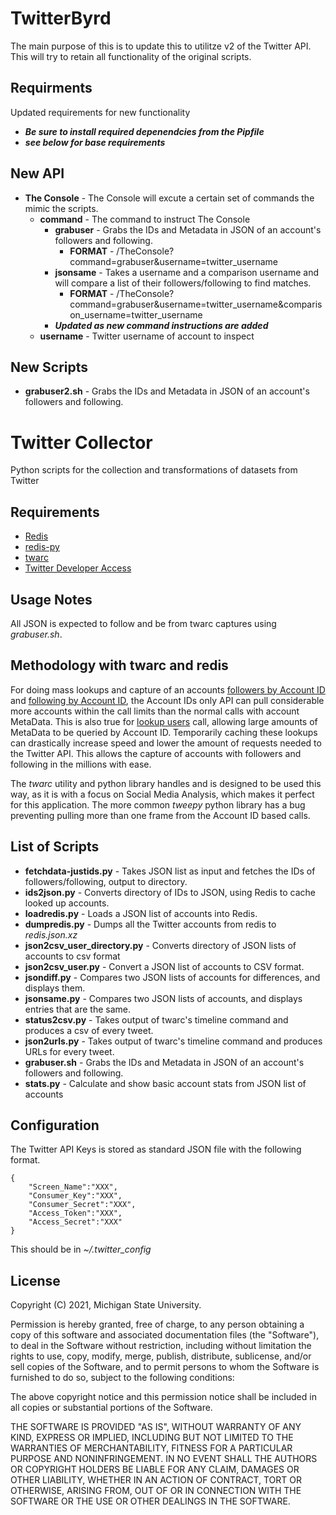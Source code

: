 # TwitterByrd
The main purpose of this is to update this to utilitze v2 of the Twitter API.  This will try to retain all functionality of the original scripts.

## Requirments
Updated requirements for new functionality
* **_Be sure to install required depenendcies from the Pipfile_** 
* **_see below for base requirements_**

## New API
* **The Console** - The Console will excute a certain set of commands the mimic the scripts.
	* **command** - The command to instruct The Console
		* **grabuser** - Grabs the IDs and Metadata in JSON of an account's followers and following.
			* **FORMAT** - /TheConsole?command=grabuser&username=twitter_username
		* **jsonsame** - Takes a username and a comparison username and will compare a list of their 
		followers/following to find matches.
			* **FORMAT** - /TheConsole?command=grabuser&username=twitter_username&comparison_username=twitter_username
		* **_Updated as new command instructions are added_**
	* **username** - Twitter username of account to inspect

## New Scripts 
* **grabuser2.sh** - Grabs the IDs and Metadata in JSON of an account's followers and following.

# Twitter Collector
Python scripts for the collection and transformations of datasets from Twitter

## Requirements

* [Redis](https://redis.io/)
* [redis-py](https://github.com/andymccurdy/redis-py)
* [twarc](https://github.com/DocNow/twarc)
* [Twitter Developer Access](https://developer.twitter.com/en/apply-for-access)

## Usage Notes

All JSON is expected to follow and be from twarc captures using *grabuser.sh*.

## Methodology with twarc and redis

For doing mass lookups and capture of an accounts [followers by Account ID](https://developer.twitter.com/en/docs/twitter-api/v1/accounts-and-users/follow-search-get-users/api-reference/get-followers-ids) and [following by Account ID](https://developer.twitter.com/en/docs/twitter-api/v1/accounts-and-users/follow-search-get-users/api-reference/get-friends-ids), the Account IDs only API can pull considerable more accounts within the call limits than the normal calls with account MetaData. This is also true for [lookup users](https://developer.twitter.com/en/docs/twitter-api/v1/accounts-and-users/follow-search-get-users/api-reference/get-users-lookup) call, allowing large amounts of MetaData to be queried by Account ID. Temporarily caching these lookups can drastically increase speed and lower the amount of requests needed to the Twitter API. This allows the capture of accounts with followers and following in the millions with ease.

The *twarc* utility and python library handles and is designed to be used this way, as it is with a focus on Social Media Analysis, which makes it perfect for this application. The more common *tweepy* python library has a bug preventing pulling more than one frame from the Account ID based calls.

## List of Scripts

* **fetchdata-justids.py** - Takes JSON list as input and fetches the IDs of followers/following, output to directory.
* **ids2json.py** - Converts directory of IDs to JSON, using Redis to cache looked up accounts.
* **loadredis.py** - Loads a JSON list of accounts into Redis.
* **dumpredis.py** - Dumps all the Twitter accounts from redis to *redis.json.xz*
* **json2csv_user_directory.py** - Converts directory of JSON lists of accounts to csv format
* **json2csv_user.py** - Convert a JSON list of accounts to CSV format.
* **jsondiff.py** - Compares two JSON lists of accounts for differences, and displays them.
* **jsonsame.py** - Compares two JSON lists of accounts, and displays entries that are the same.
* **status2csv.py** - Takes output of twarc's timeline command and produces a csv of every tweet.
* **json2urls.py** - Takes output of twarc's timeline command and produces URLs for every tweet.
* **grabuser.sh** - Grabs the IDs and Metadata in JSON of an account's followers and following.
* **stats.py** - Calculate and show basic account stats from JSON list of accounts

## Configuration
The Twitter API Keys is stored as standard JSON file with the following format.
```
{
	"Screen_Name":"XXX",
	"Consumer_Key":"XXX",
	"Consumer_Secret":"XXX",
	"Access_Token":"XXX",
	"Access_Secret":"XXX"
}
```
This should be in _~/.twitter_config_

## License
Copyright (C) 2021, Michigan State University.

Permission is hereby granted, free of charge, to any person obtaining a copy
of this software and associated documentation files (the "Software"), to deal
in the Software without restriction, including without limitation the rights
to use, copy, modify, merge, publish, distribute, sublicense, and/or sell
copies of the Software, and to permit persons to whom the Software is
furnished to do so, subject to the following conditions:

The above copyright notice and this permission notice shall be included in
all copies or substantial portions of the Software.

THE SOFTWARE IS PROVIDED "AS IS", WITHOUT WARRANTY OF ANY KIND, EXPRESS OR
IMPLIED, INCLUDING BUT NOT LIMITED TO THE WARRANTIES OF MERCHANTABILITY,
FITNESS FOR A PARTICULAR PURPOSE AND NONINFRINGEMENT. IN NO EVENT SHALL THE
AUTHORS OR COPYRIGHT HOLDERS BE LIABLE FOR ANY CLAIM, DAMAGES OR OTHER
LIABILITY, WHETHER IN AN ACTION OF CONTRACT, TORT OR OTHERWISE, ARISING FROM,
OUT OF OR IN CONNECTION WITH THE SOFTWARE OR THE USE OR OTHER DEALINGS IN
THE SOFTWARE.
